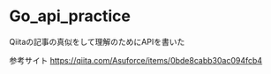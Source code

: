 # Go_api_practice
Qiitaの記事の真似をして理解のためにAPIを書いた

参考サイト
https://qiita.com/Asuforce/items/0bde8cabb30ac094fcb4
